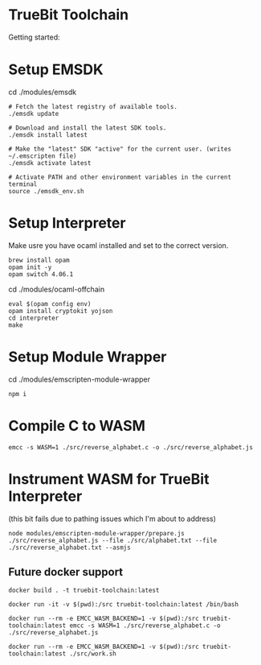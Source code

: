 # TrueBit Toolchain

Getting started:

# Setup EMSDK

cd ./modules/emsdk

```
# Fetch the latest registry of available tools.
./emsdk update

# Download and install the latest SDK tools.
./emsdk install latest

# Make the "latest" SDK "active" for the current user. (writes ~/.emscripten file)
./emsdk activate latest

# Activate PATH and other environment variables in the current terminal
source ./emsdk_env.sh
```

# Setup Interpreter


Make usre you have ocaml installed and set to the correct version.

```
brew install opam  
opam init -y
opam switch 4.06.1
```

cd ./modules/ocaml-offchain

```
eval $(opam config env)
opam install cryptokit yojson
cd interpreter
make
```

# Setup Module Wrapper

cd ./modules/emscripten-module-wrapper

```
npm i
```

# Compile C to WASM

```
emcc -s WASM=1 ./src/reverse_alphabet.c -o ./src/reverse_alphabet.js
```

# Instrument WASM for TrueBit Interpreter  

(this bit fails due to pathing issues which I'm about to address)

```
node modules/emscripten-module-wrapper/prepare.js ./src/reverse_alphabet.js --file ./src/alphabet.txt --file ./src/reverse_alphabet.txt --asmjs
```


## Future docker support


```
docker build . -t truebit-toolchain:latest

docker run -it -v $(pwd):/src truebit-toolchain:latest /bin/bash

docker run --rm -e EMCC_WASM_BACKEND=1 -v $(pwd):/src truebit-toolchain:latest emcc -s WASM=1 ./src/reverse_alphabet.c -o ./src/reverse_alphabet.js

docker run --rm -e EMCC_WASM_BACKEND=1 -v $(pwd):/src truebit-toolchain:latest ./src/work.sh
```